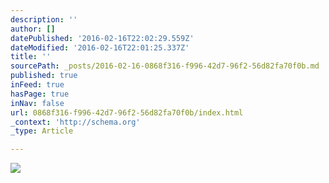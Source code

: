 ```yaml
---
description: ''
author: []
datePublished: '2016-02-16T22:02:29.559Z'
dateModified: '2016-02-16T22:01:25.337Z'
title: ''
sourcePath: _posts/2016-02-16-0868f316-f996-42d7-96f2-56d82fa70f0b.md
published: true
inFeed: true
hasPage: true
inNav: false
url: 0868f316-f996-42d7-96f2-56d82fa70f0b/index.html
_context: 'http://schema.org'
_type: Article

---
```

![](https://the-grid-user-content.s3-us-west-2.amazonaws.com/bac479ca-8684-4bdd-93e3-09394554c93c.png)